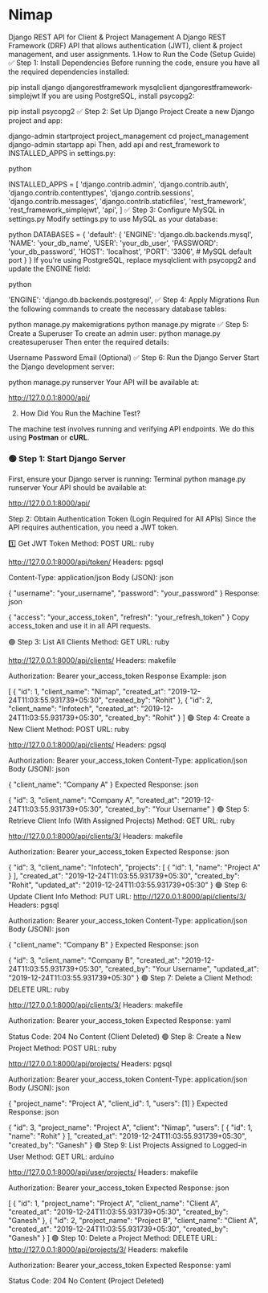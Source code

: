 # Nimap
Django REST API for Client &amp; Project Management A Django REST Framework (DRF) API that allows authentication (JWT), client &amp; project management, and user assignments.
1.How to Run the Code  (Setup Guide)
✅ Step 1: Install Dependencies
Before running the code, ensure you have all the required dependencies installed:



pip install django djangorestframework mysqlclient djangorestframework-simplejwt
If you are using PostgreSQL, install psycopg2:



pip install psycopg2
✅ Step 2: Set Up Django Project
Create a new Django project and app:



django-admin startproject project_management
cd project_management
django-admin startapp api
Then, add api and rest_framework to INSTALLED_APPS in settings.py:

python

INSTALLED_APPS = [
    'django.contrib.admin',
    'django.contrib.auth',
    'django.contrib.contenttypes',
    'django.contrib.sessions',
    'django.contrib.messages',
    'django.contrib.staticfiles',
    'rest_framework',
    'rest_framework_simplejwt',
    'api',
]
✅ Step 3: Configure MySQL in settings.py
Modify settings.py to use MySQL as your database:

python
DATABASES = {
    'default': {
        'ENGINE': 'django.db.backends.mysql',
        'NAME': 'your_db_name',
        'USER': 'your_db_user',
        'PASSWORD': 'your_db_password',
        'HOST': 'localhost',
        'PORT': '3306',  # MySQL default port
    }
}
If you're using PostgreSQL, replace mysqlclient with psycopg2 and update the ENGINE field:

python

'ENGINE': 'django.db.backends.postgresql',
✅ Step 4: Apply Migrations
Run the following commands to create the necessary database tables:



python manage.py makemigrations
python manage.py migrate
✅ Step 5: Create a Superuser
To create an admin user:
 python manage.py createsuperuser
Then enter the required details:

Username
Password
Email (Optional)
✅ Step 6: Run the Django Server
Start the Django development server:



python manage.py runserver
Your API will be available at:

http://127.0.0.1:8000/api/

2. How Did You Run the Machine Test?

The machine test involves running and verifying API endpoints. We do this using **Postman** or **cURL**.

### **🟢 Step 1: Start Django Server**
First, ensure your Django server is running:
Terminal 
python manage.py runserver
Your API should be available at:

http://127.0.0.1:8000/api/

Step 2: Obtain Authentication Token (Login Required for All APIs)
Since the API requires authentication, you need a JWT token.

1️⃣ Get JWT Token
Method: POST
URL:
ruby

http://127.0.0.1:8000/api/token/
Headers:
pgsql

Content-Type: application/json
Body (JSON):
json

{
    "username": "your_username",
    "password": "your_password"
}
Response:
json

{
    "access": "your_access_token",
    "refresh": "your_refresh_token"
}
Copy access_token and use it in all API requests.

🟢 Step 3: List All Clients
Method: GET
URL:
ruby

http://127.0.0.1:8000/api/clients/
Headers:
makefile

Authorization: Bearer your_access_token
Response Example:
json

[
    {
        "id": 1,
        "client_name": "Nimap",
        "created_at": "2019-12-24T11:03:55.931739+05:30",
        "created_by": "Rohit"
    },
    {
        "id": 2,
        "client_name": "Infotech",
        "created_at": "2019-12-24T11:03:55.931739+05:30",
        "created_by": "Rohit"
    }
]
🟢 Step 4: Create a New Client
Method: POST
URL:
ruby

http://127.0.0.1:8000/api/clients/
Headers:
pgsql

Authorization: Bearer your_access_token
Content-Type: application/json
Body (JSON):
json

{
    "client_name": "Company A"
}
Expected Response:
json

{
    "id": 3,
    "client_name": "Company A",
    "created_at": "2019-12-24T11:03:55.931739+05:30",
    "created_by": "Your Username"
}
🟢 Step 5: Retrieve Client Info (With Assigned Projects)
Method: GET
URL:
ruby

http://127.0.0.1:8000/api/clients/3/
Headers:
makefile

Authorization: Bearer your_access_token
Expected Response:
json

{
    "id": 3,
    "client_name": "Infotech",
    "projects": [
        {
            "id": 1,
            "name": "Project A"
        }
    ],
    "created_at": "2019-12-24T11:03:55.931739+05:30",
    "created_by": "Rohit",
    "updated_at": "2019-12-24T11:03:55.931739+05:30"
}
🟢 Step 6: Update Client Info
Method: PUT
URL:
http://127.0.0.1:8000/api/clients/3/
Headers:
pgsql

Authorization: Bearer your_access_token
Content-Type: application/json
Body (JSON):
json

{
    "client_name": "Company B"
}
Expected Response:
json

{
    "id": 3,
    "client_name": "Company B",
    "created_at": "2019-12-24T11:03:55.931739+05:30",
    "created_by": "Your Username",
    "updated_at": "2019-12-24T11:03:55.931739+05:30"
}
🟢 Step 7: Delete a Client
Method: DELETE
URL:
ruby

http://127.0.0.1:8000/api/clients/3/
Headers:
makefile

Authorization: Bearer your_access_token
Expected Response:
yaml

Status Code: 204 No Content (Client Deleted)
🟢 Step 8: Create a New Project
Method: POST
URL:
ruby

http://127.0.0.1:8000/api/projects/
Headers:
pgsql

Authorization: Bearer your_access_token
Content-Type: application/json
Body (JSON):
json

{
    "project_name": "Project A",
    "client_id": 1,
    "users": [1]
}
Expected Response:
json

{
    "id": 3,
    "project_name": "Project A",
    "client": "Nimap",
    "users": [
        {
            "id": 1,
            "name": "Rohit"
        }
    ],
    "created_at": "2019-12-24T11:03:55.931739+05:30",
    "created_by": "Ganesh"
}
🟢 Step 9: List Projects Assigned to Logged-in User
Method: GET
URL:
arduino

http://127.0.0.1:8000/api/user/projects/
Headers:
makefile

Authorization: Bearer your_access_token
Expected Response:
json

[
    {
        "id": 1,
        "project_name": "Project A",
        "client_name": "Client A",
        "created_at": "2019-12-24T11:03:55.931739+05:30",
        "created_by": "Ganesh"
    },
    {
        "id": 2,
        "project_name": "Project B",
        "client_name": "Client A",
        "created_at": "2019-12-24T11:03:55.931739+05:30",
        "created_by": "Ganesh"
    }
]
🟢 Step 10: Delete a Project
Method: DELETE
URL:
http://127.0.0.1:8000/api/projects/3/
Headers:
makefile

Authorization: Bearer your_access_token
Expected Response:
yaml

Status Code: 204 No Content (Project Deleted)
